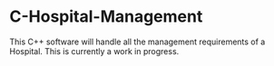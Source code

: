 # C-Hospital-Management
This C++ software will handle all the management requirements of a Hospital.
This is currently a work in progress. 

